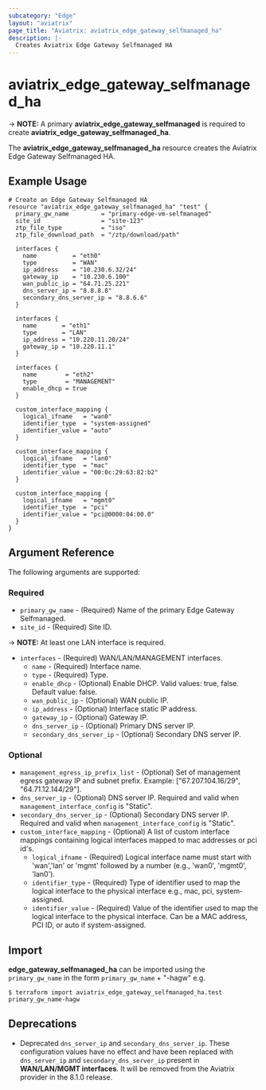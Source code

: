```yaml
---
subcategory: "Edge"
layout: "aviatrix"
page_title: "Aviatrix: aviatrix_edge_gateway_selfmanaged_ha"
description: |-
  Creates Aviatrix Edge Gateway Selfmanaged HA
---
```


# aviatrix_edge_gateway_selfmanaged_ha

-> **NOTE:** A primary **aviatrix_edge_gateway_selfmanaged** is required to create **aviatrix_edge_gateway_selfmanaged_ha**.

The **aviatrix_edge_gateway_selfmanaged_ha** resource creates the Aviatrix Edge Gateway Selfmanaged HA.

## Example Usage

```hcl
# Create an Edge Gateway Selfmanaged HA
resource "aviatrix_edge_gateway_selfmanaged_ha" "test" {
  primary_gw_name         = "primary-edge-vm-selfmanaged"
  site_id                 = "site-123"
  ztp_file_type           = "iso"
  ztp_file_download_path  = "/ztp/download/path"

  interfaces {
    name          = "eth0"
    type          = "WAN"
    ip_address    = "10.230.6.32/24"
    gateway_ip    = "10.230.6.100"
    wan_public_ip = "64.71.25.221"
    dns_server_ip = "8.8.8.8"
    secondary_dns_server_ip = "8.8.6.6"
  }

  interfaces {
    name       = "eth1"
    type       = "LAN"
    ip_address = "10.220.11.20/24"
    gateway_ip = "10.220.11.1"
  }

  interfaces {
    name        = "eth2"
    type        = "MANAGEMENT"
    enable_dhcp = true
  }

  custom_interface_mapping {
    logical_ifname   = "wan0"
    identifier_type  = "system-assigned"
    identifier_value = "auto"
  }

  custom_interface_mapping {
    logical_ifname   = "lan0"
    identifier_type  = "mac"
    identifier_value = "00:0c:29:63:82:b2"
  }

  custom_interface_mapping {
    logical_ifname   = "mgmt0"
    identifier_type  = "pci"
    identifier_value = "pci@0000:04:00.0"
  }
}
```

## Argument Reference

The following arguments are supported:

### Required
* `primary_gw_name` - (Required) Name of the primary Edge Gateway Selfmanaged.
* `site_id` - (Required) Site ID.

-> **NOTE:** At least one LAN interface is required.
* `interfaces` - (Required) WAN/LAN/MANAGEMENT interfaces.
  * `name` - (Required) Interface name.
  * `type` - (Required) Type.
  * `enable_dhcp` - (Optional) Enable DHCP. Valid values: true, false. Default value: false.
  * `wan_public_ip` - (Optional) WAN public IP.
  * `ip_address` - (Optional) Interface static IP address.
  * `gateway_ip` - (Optional) Gateway IP.
  * `dns_server_ip` - (Optional) Primary DNS server IP.
  * `secondary_dns_server_ip` - (Optional) Secondary DNS server IP.

### Optional
* `management_egress_ip_prefix_list` - (Optional) Set of management egress gateway IP and subnet prefix. Example: ["67.207.104.16/29", "64.71.12.144/29"].
* `dns_server_ip` - (Optional) DNS server IP. Required and valid when `management_interface_config` is "Static".
* `secondary_dns_server_ip` - (Optional) Secondary DNS server IP. Required and valid when `management_interface_config` is "Static".
* `custom_interface_mapping` - (Optional) A list of custom interface mappings containing logical interfaces mapped to mac addresses or pci id's.
  * `logical_ifname` - (Required) Logical interface name must start with 'wan','lan' or 'mgmt' followed by a number (e.g., 'wan0', 'mgmt0', 'lan0').
  * `identifier_type` - (Required) Type of identifier used to map the logical interface to the physical interface e.g., mac, pci, system-assigned.
  * `identifier_value` - (Required) Value of the identifier used to map the logical interface to the physical interface. Can be a MAC address, PCI ID, or auto if system-assigned.

## Import

**edge_gateway_selfmanaged_ha** can be imported using the `primary_gw_name` in the form `primary_gw_name` + "-hagw" e.g.

```
$ terraform import aviatrix_edge_gateway_selfmanaged_ha.test primary_gw_name-hagw
```

## Deprecations
* Deprecated ``dns_server_ip`` and ``secondary_dns_server_ip``. These configuration values have no effect and have been replaced with ``dns_server_ip`` and  ``secondary_dns_server_ip`` present in **WAN/LAN/MGMT interfaces**. It will be removed from the Aviatrix provider in the 8.1.0 release.
